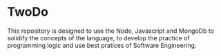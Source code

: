 # TwoDo

This repository is designed to use the Node, Javascript and MongoDb to solidify the concepts of the language, to develop the practice of programming logic and use best pratices of Software Engineering.
